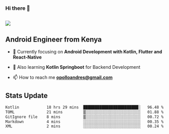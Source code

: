 ### Hi there 👋
<h2 align="left"><img src="https://readme-typing-svg.herokuapp.com?color='blue'&lines=I'm+Andrew+Opollo😊;Welcome+to+my+Github😜"> </h2>

## Android Engineer from Kenya


- 🌱 Currently focusing on **Android Development with Kotlin, Flutter and React-Native**

- 🔭 Also learning **Kotlin Springboot** for Backend Development

- 📫 How to reach me **opolloandres@gmail.com**


## Stats Update
<!--START_SECTION:waka-->

```txt
Kotlin            18 hrs 29 mins  ████████████████████████░   96.48 %
TOML              21 mins         ▒░░░░░░░░░░░░░░░░░░░░░░░░   01.88 %
GitIgnore file    8 mins          ▒░░░░░░░░░░░░░░░░░░░░░░░░   00.72 %
Markdown          4 mins          ░░░░░░░░░░░░░░░░░░░░░░░░░   00.35 %
XML               2 mins          ░░░░░░░░░░░░░░░░░░░░░░░░░   00.24 %
```

<!--END_SECTION:waka-->


